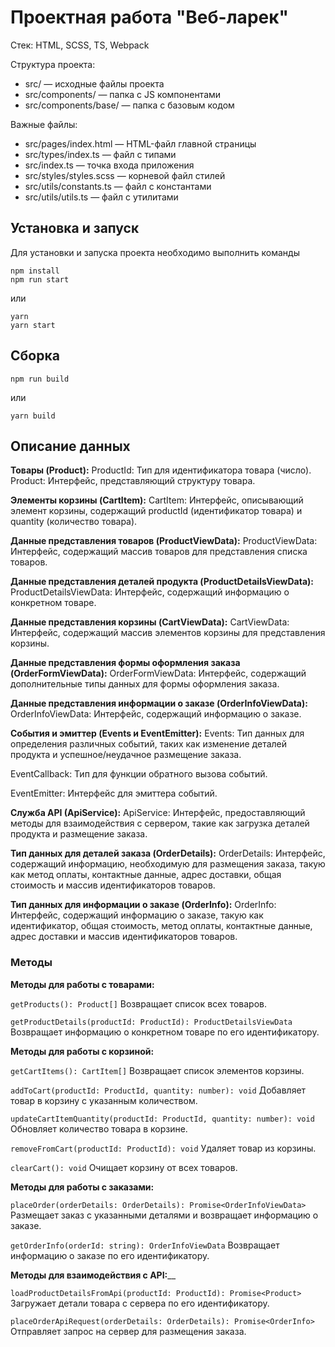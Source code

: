 # Проектная работа "Веб-ларек"

Стек: HTML, SCSS, TS, Webpack

Структура проекта:
- src/ — исходные файлы проекта
- src/components/ — папка с JS компонентами
- src/components/base/ — папка с базовым кодом

Важные файлы:
- src/pages/index.html — HTML-файл главной страницы
- src/types/index.ts — файл с типами
- src/index.ts — точка входа приложения
- src/styles/styles.scss — корневой файл стилей
- src/utils/constants.ts — файл с константами
- src/utils/utils.ts — файл с утилитами

## Установка и запуск
Для установки и запуска проекта необходимо выполнить команды

```
npm install
npm run start
```

или

```
yarn
yarn start
```
## Сборка

```
npm run build
```

или

```
yarn build
```

## Описание данных

__Товары (Product):__
ProductId: Тип для идентификатора товара (число).
Product: Интерфейс, представляющий структуру товара.

__Элементы корзины (CartItem):__
CartItem: Интерфейс, описывающий элемент корзины, содержащий productId (идентификатор товара) и quantity (количество товара).

__Данные представления товаров (ProductViewData):__
ProductViewData: Интерфейс, содержащий массив товаров для представления списка товаров.

__Данные представления деталей продукта (ProductDetailsViewData):__
ProductDetailsViewData: Интерфейс, содержащий информацию о конкретном товаре.

__Данные представления корзины (CartViewData):__
CartViewData: Интерфейс, содержащий массив элементов корзины для представления корзины.

__Данные представления формы оформления заказа (OrderFormViewData):__
OrderFormViewData: Интерфейс, содержащий дополнительные типы данных для формы оформления заказа.

__Данные представления информации о заказе (OrderInfoViewData):__
OrderInfoViewData: Интерфейс, содержащий информацию о заказе.

__События и эмиттер (Events и EventEmitter):__
Events: Тип данных для определения различных событий, таких как изменение деталей продукта и успешное/неудачное размещение заказа.

EventCallback: Тип для функции обратного вызова событий.

EventEmitter: Интерфейс для эмиттера событий.

__Служба API (ApiService):__
ApiService: Интерфейс, предоставляющий методы для взаимодействия с сервером, такие как загрузка деталей продукта и размещение заказа.

__Тип данных для деталей заказа (OrderDetails):__
OrderDetails: Интерфейс, содержащий информацию, необходимую для размещения заказа, такую как метод оплаты, контактные данные, адрес доставки, общая стоимость и массив идентификаторов товаров.

__Тип данных для информации о заказе (OrderInfo):__
OrderInfo: Интерфейс, содержащий информацию о заказе, такую как идентификатор, общая стоимость, метод оплаты, контактные данные, адрес доставки и массив идентификаторов товаров.

### Методы

**Методы для работы с товарами:**

``` getProducts(): Product[] ```
Возвращает список всех товаров.

``` getProductDetails(productId: ProductId): ProductDetailsViewData ```
Возвращает информацию о конкретном товаре по его идентификатору.


**Методы для работы с корзиной:**

``` getCartItems(): CartItem[] ```
Возвращает список элементов корзины.

``` addToCart(productId: ProductId, quantity: number): void ```
Добавляет товар в корзину с указанным количеством.

``` updateCartItemQuantity(productId: ProductId, quantity: number): void ```
Обновляет количество товара в корзине.

``` removeFromCart(productId: ProductId): void ```
Удаляет товар из корзины.

``` clearCart(): void ```
Очищает корзину от всех товаров.


**Методы для работы с заказами:**

``` placeOrder(orderDetails: OrderDetails): Promise<OrderInfoViewData> ```
Размещает заказ с указанными деталями и возвращает информацию о заказе.

``` getOrderInfo(orderId: string): OrderInfoViewData ```
Возвращает информацию о заказе по его идентификатору.


**Методы для взаимодействия с API:**__

``` loadProductDetailsFromApi(productId: ProductId): Promise<Product> ```
Загружает детали товара с сервера по его идентификатору.

``` placeOrderApiRequest(orderDetails: OrderDetails): Promise<OrderInfo> ```
Отправляет запрос на сервер для размещения заказа.